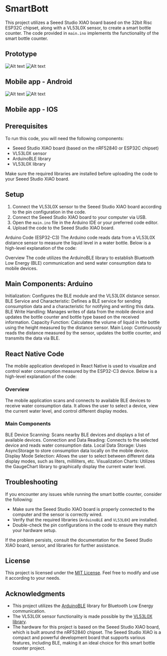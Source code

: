 # SmartBott

This project utilizes a Seeed Studio XIAO board based on the 32bit Risc ESP32C chipset, along with a VL53L0X sensor, to create a smart bottle counter. The code provided in `main.ino` implements the functionality of the smart bottle counter.

## Prototype
![Alt text](https://github.com/krukmat/SmartBott/blob/bd77f27ea00c005a26e891ed0e93af6fd5c0e222/images/1.jpg "First prototype")
![Alt text](https://github.com/krukmat/SmartBott/blob/bd77f27ea00c005a26e891ed0e93af6fd5c0e222/images/2.jpg "Sensor")

## Mobile app - Android
![Alt text](https://github.com/krukmat/SmartBott/blob/59062e45b8b63f9ca055d93f5d3271169c726023/images/android-1.png "Home")
![Alt text](https://github.com/krukmat/SmartBott/blob/59062e45b8b63f9ca055d93f5d3271169c726023/images/android-2.png "Home")

## Mobile app - IOS


## Prerequisites

To run this code, you will need the following components:

- Seeed Studio XIAO board (based on the nRF52840 or ESP32C chipset)
- VL53L0X sensor
- ArduinoBLE library
- VL53L0X library

Make sure the required libraries are installed before uploading the code to your Seeed Studio XIAO board.

## Setup

1. Connect the VL53L0X sensor to the Seeed Studio XIAO board according to the pin configuration in the code.
2. Connect the Seeed Studio XIAO board to your computer via USB.
3. Open the `main.ino` file in the Arduino IDE or your preferred code editor.
4. Upload the code to the Seeed Studio XIAO board.

Arduino Code (ESP32-C3)
The Arduino code reads data from a VL53L0X distance sensor to measure the liquid level in a water bottle. Below is a high-level explanation of the code:

Overview
The code utilizes the ArduinoBLE library to establish Bluetooth Low Energy (BLE) communication and send water consumption data to mobile devices.

## Main Components: Arduino
Initialization: Configures the BLE module and the VL53L0X distance sensor.
BLE Service and Characteristic: Defines a BLE service for sending consumption data and a characteristic for notifying and writing this data.
BLE Write Handling: Manages writes of data from the mobile device and updates the bottle counter and bottle type based on the received information.
Capacity Function: Calculates the volume of liquid in the bottle using the height measured by the distance sensor.
Main Loop: Continuously reads the distance measured by the sensor, updates the bottle counter, and transmits the data via BLE.
## React Native Code
The mobile application developed in React Native is used to visualize and control water consumption measured by the ESP32-C3 device. Below is a high-level explanation of the code:

### Overview
The mobile application scans and connects to available BLE devices to receive water consumption data. It allows the user to select a device, view the current water level, and control different display modes.

### Main Components
BLE Device Scanning: Scans nearby BLE devices and displays a list of available devices.
Connection and Data Reading: Connects to the selected device and reads water consumption data.
Local Data Storage: Uses AsyncStorage to store consumption data locally on the mobile device.
Display Mode Selection: Allows the user to select between different data display modes, such as liters, milliliters, etc.
Visualization Charts: Utilizes the GaugeChart library to graphically display the current water level.
## Troubleshooting

If you encounter any issues while running the smart bottle counter, consider the following:

- Make sure the Seeed Studio XIAO board is properly connected to the computer and the sensor is correctly wired.
- Verify that the required libraries (`ArduinoBLE` and `VL53L0X`) are installed.
- Double-check the pin configurations in the code to ensure they match your hardware setup.

If the problem persists, consult the documentation for the Seeed Studio XIAO board, sensor, and libraries for further assistance.

## License

This project is licensed under the [MIT License](LICENSE). Feel free to modify and use it according to your needs.

## Acknowledgments

- This project utilizes the [ArduinoBLE](https://www.arduino.cc/en/Reference/ArduinoBLE) library for Bluetooth Low Energy communication.
- The VL53L0X sensor functionality is made possible by the [VL53L0X library](https://github.com/pololu/vl53l0x-arduino).
- The hardware for this project is based on the Seeed Studio XIAO board, which is built around the nRF52840 chipset. The Seeed Studio XIAO is a compact and powerful development board that supports various features, including BLE, making it an ideal choice for this smart bottle counter project.
